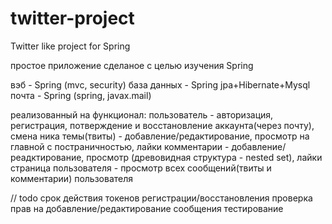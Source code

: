 # twitter-project
Twitter like project for Spring

простое приложение сделаное с целью изучения Spring

вэб - Spring (mvc, security)
база данных - Spring jpa+Hibernate+Mysql
почта - Spring (spring, javax.mail)

реализованный на функционал:
пользователь - авторизация, регистрация, потверждение и восстановление аккаунта(через почту), смена ника
темы(твиты) - добавление/редактирование, просмотр на главной с постраничностью, лайки
комментарии - добавление/реадктирование, просмотр (древовидная структура - nested set), лайки
страница пользователя - просмотр всех сообщений(твиты и комментарии) пользователя

// todo
срок действия токенов регистрации/восстановления
проверка прав на добавление/редактирование сообщения
тестирование

